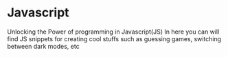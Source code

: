 # Javascript
Unlocking the Power of programming in Javascript(JS)
In here you can will find JS snippets for creating cool stuffs such as guessing games, switching between dark modes, etc
